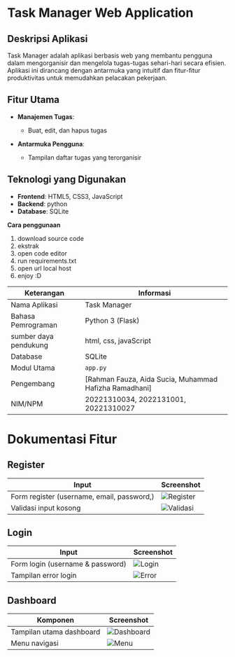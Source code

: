# Task Manager Web Application

## Deskripsi Aplikasi

Task Manager adalah aplikasi berbasis web yang membantu pengguna dalam mengorganisir dan mengelola tugas-tugas sehari-hari secara efisien. Aplikasi ini dirancang dengan antarmuka yang intuitif dan fitur-fitur produktivitas untuk memudahkan pelacakan pekerjaan.

## Fitur Utama

- **Manajemen Tugas**:
  - Buat, edit, dan hapus tugas

- **Antarmuka Pengguna**:
  - Tampilan daftar tugas yang terorganisir

## Teknologi yang Digunakan

- **Frontend**: HTML5, CSS3, JavaScript
- **Backend**: python
- **Database**: SQLite

 **Cara penggunaan**
1. download source code
2. ekstrak
3. open code editor
4. run requirements.txt
5. open url local host
6. enjoy :D

  
| Keterangan         | Informasi        |
| ------------------ | ---------------- |
| Nama Aplikasi      | Task Manager   |
| Bahasa Pemrograman | Python 3 (Flask) |
| sumber daya pendukung | html, css, javaScript |
| Database           | SQLite           |
| Modul Utama        | `app.py`         |
| Pengembang         | [Rahman Fauza, Aida Sucia, Muhammad Hafizha Ramadhani]   |
| NIM/NPM            | 20221310034, 2022131001, 20221310027      |

# Dokumentasi Fitur

## Register
| Input               | Screenshot |
|---------------------|------------|
| Form register (username, email, password,) | ![Register](link-screenshot-register) |
| Validasi input kosong | ![Validasi](link-screenshot-validasi) |

## Login
| Input               | Screenshot |
|---------------------|------------|
| Form login (username & password) | ![Login](link-screenshot-login) |
| Tampilan error login | ![Error](link-screenshot-error) |

## Dashboard
| Komponen          | Screenshot |
|-------------------|------------|
| Tampilan utama dashboard | ![Dashboard](link-screenshot-dashboard) |
| Menu navigasi | ![Menu](link-screenshot-menu) |


